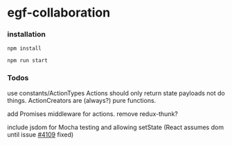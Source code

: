 # egf-collaboration

### installation

`npm install`

`npm run start`

### Todos

use constants/ActionTypes
Actions should only return state payloads not do things. ActionCreators are (always?) pure functions.

add Promises middleware for actions. remove redux-thunk?

include jsdom for Mocha testing and allowing setState (React assumes dom until issue [#4109](https://github.com/facebook/react/issues/4019) fixed)